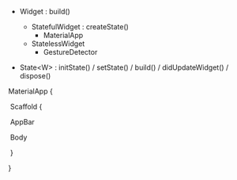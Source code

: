 * Widget : build()
  * StatefulWidget : createState()
    * MaterialApp
  * StatelessWidget
    * GestureDetector



* State\<W> : initState() / setState() / build() / didUpdateWidget() / dispose()



MaterialApp {

​	  Scaffold {

​			 AppBar

​             Body

​      }

}

 